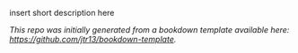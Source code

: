 insert short description here

*This repo was initially generated from a bookdown template available here: https://github.com/jtr13/bookdown-template.*

